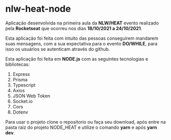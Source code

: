 # nlw-heat-node

Aplicação desenvolvida na primeira aula da **NLW/HEAT** evento realizado pela **Rocketseat** que ocorreu nos dias **18/10/2021 a 24/10/2021**.

Esta aplicação foi feita com intuito das pessoas conseguirem mandarem suas mensagens,
com a sua expectativa para o evento **DO/WHILE**, 
para isso os usuários se autenticam através do github.


Esta aplicação foi feita em **NODE.js** com as seguintes tecnologias e bibliotecas:

1. Express
2. Prisma
3. Typescript
4. Axios
5. JSON Web Token
6. Socket.io
7. Cors
8. Dotenv 

Para usar o projeto clone o repositorio ou faça seu download, após entre na pasta raiz do projeto  NODE_HEAT e utilize o comando **yarn** e após **yarn dev**.
